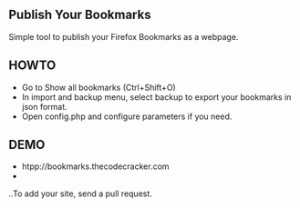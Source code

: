 ## Publish Your Bookmarks ##

Simple tool to publish your Firefox Bookmarks as a webpage.

## HOWTO ##
* Go to Show all bookmarks (Ctrl+Shift+O)
* In import and backup menu, select backup to export your bookmarks in json format.
* Open config.php and configure parameters if you need.

## DEMO ##
* htpp://bookmarks.thecodecracker.com
* 
..To add your site, send a pull request.
